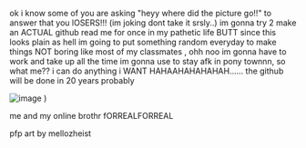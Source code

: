 ok i know some of you are asking "heyy where did the picture go!!" to answer that you lOSERS!!! (im joking dont take it srsly..) im gonna try 2 make an ACTUAL github read me for once in my pathetic life BUTT since this looks plain as hell im going to put something random everyday to make things NOT boring like most of my classmates , ohh noo im gonna have to work and take up all the time im gonna use to stay afk in pony townnn, so what me?? i can do anything i WANT HAHAAHAHAHAHAH...... the github will be done in 20 years probably

![image](https://github.com/user-attachments/assets/52db9c87-e70b-4ade-a846-5987bc6d2c7e)
)
<p> me and my online brothr fORREALFORREAL


<p> pfp art by mellozheist
